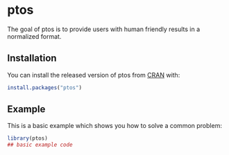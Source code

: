 
# ptos

<!-- badges: start -->
<!-- badges: end -->

The goal of ptos is to provide users with human friendly results in a normalized format.

## Installation

You can install the released version of ptos from [CRAN](https://CRAN.R-project.org) with:

``` r
install.packages("ptos")
```

## Example

This is a basic example which shows you how to solve a common problem:

``` r
library(ptos)
## basic example code
```

